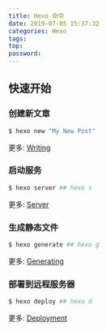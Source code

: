 ```yaml
---
title: Hexo 命令
date: 2019-07-05 15:37:32
categories: Hexo
tags: 
top:
password:
---
```

## 快速开始

### 创建新文章

``` bash
$ hexo new "My New Post"
```

更多: [Writing](https://hexo.io/docs/writing.html)

### 启动服务

``` bash
$ hexo server ## hexo s
```

更多: [Server](https://hexo.io/docs/server.html)

### 生成静态文件

``` bash
$ hexo generate ## hexo g
```

更多: [Generating](https://hexo.io/docs/generating.html)

### 部署到远程服务器

``` bash
$ hexo deploy ## hexo d
```

更多: [Deployment](https://hexo.io/docs/deployment.html)

### 